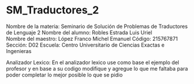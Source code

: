 # SM_Traductores_2
Nombre de la materia: Seminario de Solución de Problemas de Traductores de Lenguaje 2 
Nombre del alumno: Robles Estrada Luis Uriel  
Nombre del maestro: López Franco Michel Emanuel
Código: 215767871
Sección: D02
Escuela: Centro Universitario de Ciencias Exactas e Ingenieras

Analizador Lexico:
  En el analizador lexico use como base el ejemplo del profesor y en base a su codigo modifique y agregue lo que me faltaba para poder completar
  lo mejor posible lo que se pidio 

